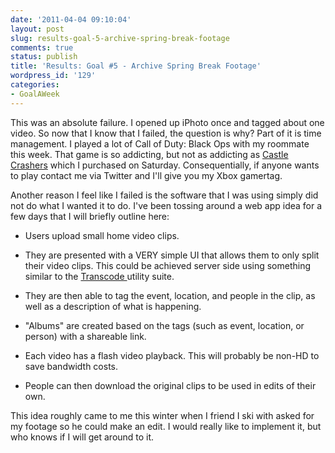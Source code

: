 ```yaml
---
date: '2011-04-04 09:10:04'
layout: post
slug: results-goal-5-archive-spring-break-footage
comments: true
status: publish
title: 'Results: Goal #5 - Archive Spring Break Footage'
wordpress_id: '129'
categories:
- GoalAWeek
---
```


<div id="goal05-rating"></div>
<script type="text/javascript">
var interval = setInterval(function() {
    if(typeof window.$ !== 'undefined') {
    window.clearInterval(interval);
		$('#goal05-rating').raty({ readOnly: true, score: 0 , path: '{{ site.baseurl }}assets/img/raty' });
  }
}, 250);
</script>

This was an absolute failure. I opened up iPhoto once and tagged about one video. So now that I know that I failed, the question is why? Part of it is time management. I played a lot of Call of Duty: Black Ops with my roommate this week. That game is so addicting, but not as addicting as [Castle Crashers](http://www.xbox.com/en-us/games/c/castlecrashersxboxlivearcade/) which I purchased on Saturday. Consequentially, if anyone wants to play contact me via Twitter and I'll give you my Xbox gamertag.

Another reason I feel like I failed is the software that I was using simply did not do what I wanted it to do. I've been tossing around a web app idea for a few days that I will briefly outline here:




  * Users upload small home video clips.


  * They are presented with a VERY simple UI that allows them to only split their video clips. This could be achieved server side using something similar to the [Transcode ](http://www.transcoding.org/)utility suite.


  * They are then able to tag the event, location, and people in the clip, as well as a description of what is happening.


  * "Albums" are created based on the tags (such as event, location, or person) with a shareable link.


  * Each video has a flash video playback. This will probably be non-HD to save bandwidth costs.


  * People can then download the original clips to be used in edits of their own.


This idea roughly came to me this winter when I friend I ski with asked for my footage so he could make an edit. I would really like to implement it, but who knows if I will get around to it.
